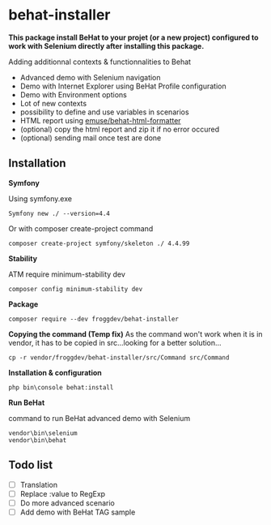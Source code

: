 # behat-installer

**This package install BeHat to your projet (or a new project) configured to work with Selenium directly after installing this package.**

Adding additionnal contexts &amp; functionnalities to Behat
- Advanced demo with Selenium navigation
- Demo with Internet Explorer using BeHat Profile configuration
- Demo with Environment options
- Lot of new contexts
- possibility to define and use variables in scenarios
- HTML report using [emuse/behat-html-formatter](https://packagist.org/packages/emuse/behat-html-formatter)
- (optional) copy the html report and zip it if no error occured
- (optional) sending mail once test are done

## Installation

**Symfony**

Using symfony.exe
```
Symfony new ./ --version=4.4
```
Or with composer create-project command
```
composer create-project symfony/skeleton ./ 4.4.99
```
**Stability**

ATM require minimum-stability dev
```
composer config minimum-stability dev	
```
**Package**
```
composer require --dev froggdev/behat-installer
```
**Copying the command (Temp fix)**
As the command won't work when it is in vendor, it has to be copied in src...looking for a better solution...

```
cp -r vendor/froggdev/behat-installer/src/Command src/Command
```
**Installation & configuration**
```
php bin\console behat:install
```
**Run BeHat**

command to run BeHat advanced demo with Selenium
```
vendor\bin\selenium
vendor\bin\behat
```


## Todo list
- [ ] Translation
- [ ] Replace :value to RegExp
- [ ] Do more advanced scenario
- [ ] Add demo with BeHat TAG sample
